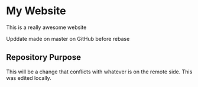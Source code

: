 # My Website

This is a really awesome website

Upddate made on master on GitHub before rebase

## Repository Purpose

This will be a change that conflicts with whatever is on the remote side. This was edited locally.